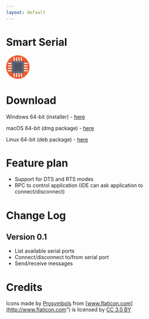 ```yaml
---
layout: default
---
```


# Smart Serial

<img src="cpu.png" data-canonical-src="cpu.png" width="64" height="64" />

# Download

Windows 64-bit (installer) - [here]()

macOS 64-bit (dmg package) - [here]()

Linux 64-bit (deb package) - [here]()

# Feature plan

 * Support for DTS and RTS modes
 * RPC to control application (IDE can ask application to connect/disconnect)

# Change Log

## Version 0.1

 * List available serial ports
 * Connect/disconnect to/from serial port
 * Send/receive messages

# Credits

Icons made by [Prosymbols](http://www.flaticon.com/authors/prosymbols) from [www.flaticon.com](http://www.flaticon.com") is licensed by [CC 3.0 BY](http://creativecommons.org/licenses/by/3.0/)
